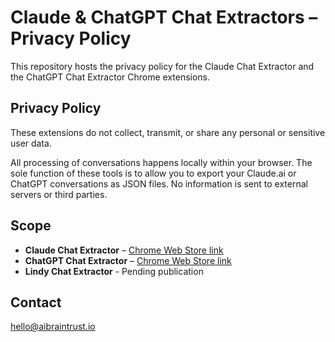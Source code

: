 # Claude & ChatGPT Chat Extractors – Privacy Policy

This repository hosts the privacy policy for the Claude Chat Extractor and the ChatGPT Chat Extractor Chrome extensions.

## Privacy Policy

These extensions do not collect, transmit, or share any personal or sensitive user data.

All processing of conversations happens locally within your browser. The sole function of these tools is to allow you to export your Claude.ai or ChatGPT conversations as JSON files. No information is sent to external servers or third parties.

## Scope
- **Claude Chat Extractor** – [Chrome Web Store link](https://chrome.google.com/webstore/detail/epnnpfbdceakcclpkomigipckdkialme)  
- **ChatGPT Chat Extractor** – [Chrome Web Store link](https://chromewebstore.google.com/detail/dcmhkenjledjnmggfgmogpkeflhohmbb?utm_source=item-share-cb)
- **Lindy Chat Extractor** - Pending publication

## Contact
hello@aibraintrust.io
